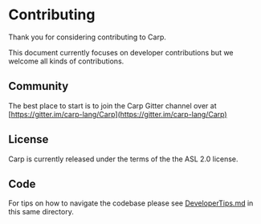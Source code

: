 Contributing
============

Thank you for considering contributing to Carp.

This document currently focuses on developer contributions but we welcome all kinds of contributions.


Community
---------
The best place to start is to join the Carp Gitter channel over at
[https://gitter.im/carp-lang/Carp](https://gitter.im/carp-lang/Carp)


License
-------
Carp is currently released under the terms of the the ASL 2.0 license.


Code
----
For tips on how to navigate the codebase please see [DeveloperTips.md](DeveloperTips.md) 
in this same directory.

